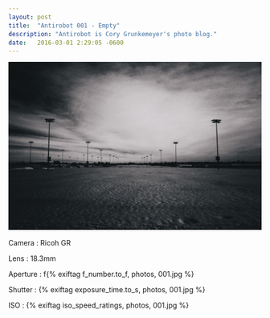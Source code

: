 ```yaml
---
layout: post
title:  "Antirobot 001 - Empty"
description: "Antirobot is Cory Grunkemeyer's photo blog."
date:   2016-03-01 2:29:05 -0600
---
```


![001 - Empty](/photos/001.jpg)

Camera
: Ricoh GR

Lens
: 18.3mm

Aperture
: f{% exiftag f_number.to_f, photos, 001.jpg %}

Shutter
: {% exiftag exposure_time.to_s, photos, 001.jpg %}

ISO
: {% exiftag iso_speed_ratings, photos, 001.jpg %}
